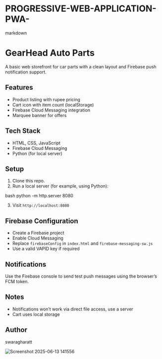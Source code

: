 # PROGRESSIVE-WEB-APPLICATION-PWA-
markdown
# GearHead Auto Parts

A basic web storefront for car parts with a clean layout and Firebase push notification support.

## Features

- Product listing with rupee pricing
- Cart icon with item count (localStorage)
- Firebase Cloud Messaging integration
- Marquee banner for offers

## Tech Stack

- HTML, CSS, JavaScript
- Firebase Cloud Messaging
- Python (for local server)

## Setup

1. Clone this repo.
2. Run a local server (for example, using Python):

bash
python -m http.server 8080

3. Visit `http://localhost:8080`

## Firebase Configuration

* Create a Firebase project
* Enable Cloud Messaging
* Replace `firebaseConfig` in `index.html` and `firebase-messaging-sw.js`
* Use a valid VAPID key if required

## Notifications

Use the Firebase console to send test push messages using the browser’s FCM token.

## Notes

* Notifications won’t work via direct file access, use a server
* Cart uses local storage

## Author
swaragharatt

![Screenshot 2025-06-13 141556](https://github.com/user-attachments/assets/4f60da75-f729-40b1-af71-c0e28a3ded5a)


